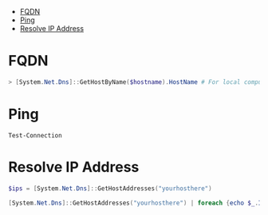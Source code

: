 * [FQDN](#fqdn)
* [Ping](#ping)
* [Resolve IP Address](#resolve-ip-address)
# FQDN
```powershell
> [System.Net.Dns]::GetHostByName($hostname).HostName # For local computer
```
# Ping
```
Test-Connection
```
# Resolve IP Address
```powershell
$ips = [System.Net.Dns]::GetHostAddresses("yourhosthere")

[System.Net.Dns]::GetHostAddresses("yourhosthere") | foreach {echo $_.IPAddressToString }
```
